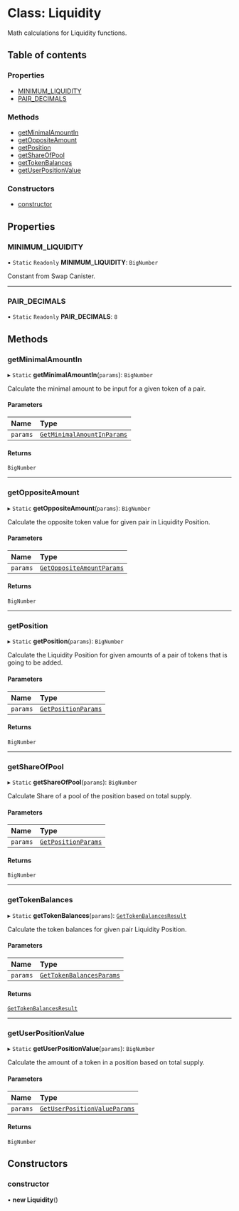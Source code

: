 # Class: Liquidity

Math calculations for Liquidity functions.

## Table of contents

### Properties

- [MINIMUM\_LIQUIDITY](Liquidity.md#minimum_liquidity)
- [PAIR\_DECIMALS](Liquidity.md#pair_decimals)

### Methods

- [getMinimalAmountIn](Liquidity.md#getminimalamountin)
- [getOppositeAmount](Liquidity.md#getoppositeamount)
- [getPosition](Liquidity.md#getposition)
- [getShareOfPool](Liquidity.md#getshareofpool)
- [getTokenBalances](Liquidity.md#gettokenbalances)
- [getUserPositionValue](Liquidity.md#getuserpositionvalue)

### Constructors

- [constructor](Liquidity.md#constructor)

## Properties

### MINIMUM\_LIQUIDITY

▪ `Static` `Readonly` **MINIMUM\_LIQUIDITY**: `BigNumber`

Constant from Swap Canister.

___

### PAIR\_DECIMALS

▪ `Static` `Readonly` **PAIR\_DECIMALS**: ``8``

## Methods

### getMinimalAmountIn

▸ `Static` **getMinimalAmountIn**(`params`): `BigNumber`

Calculate the minimal amount to be input for a given token of a pair.

#### Parameters

| Name | Type |
| :------ | :------ |
| `params` | [`GetMinimalAmountInParams`](../interfaces/Liquidity.GetMinimalAmountInParams.md) |

#### Returns

`BigNumber`

___

### getOppositeAmount

▸ `Static` **getOppositeAmount**(`params`): `BigNumber`

Calculate the opposite token value for given pair in Liquidity Position.

#### Parameters

| Name | Type |
| :------ | :------ |
| `params` | [`GetOppositeAmountParams`](../interfaces/Liquidity.GetOppositeAmountParams.md) |

#### Returns

`BigNumber`

___

### getPosition

▸ `Static` **getPosition**(`params`): `BigNumber`

Calculate the Liquidity Position for given amounts of a pair of tokens that is going to be added.

#### Parameters

| Name | Type |
| :------ | :------ |
| `params` | [`GetPositionParams`](../interfaces/Liquidity.GetPositionParams.md) |

#### Returns

`BigNumber`

___

### getShareOfPool

▸ `Static` **getShareOfPool**(`params`): `BigNumber`

Calculate Share of a pool of the position based on total supply.

#### Parameters

| Name | Type |
| :------ | :------ |
| `params` | [`GetPositionParams`](../interfaces/Liquidity.GetPositionParams.md) |

#### Returns

`BigNumber`

___

### getTokenBalances

▸ `Static` **getTokenBalances**(`params`): [`GetTokenBalancesResult`](../interfaces/Liquidity.GetTokenBalancesResult.md)

Calculate the token balances for given pair Liquidity Position.

#### Parameters

| Name | Type |
| :------ | :------ |
| `params` | [`GetTokenBalancesParams`](../interfaces/Liquidity.GetTokenBalancesParams.md) |

#### Returns

[`GetTokenBalancesResult`](../interfaces/Liquidity.GetTokenBalancesResult.md)

___

### getUserPositionValue

▸ `Static` **getUserPositionValue**(`params`): `BigNumber`

Calculate the amount of a token in a position based on total supply.

#### Parameters

| Name | Type |
| :------ | :------ |
| `params` | [`GetUserPositionValueParams`](../interfaces/Liquidity.GetUserPositionValueParams.md) |

#### Returns

`BigNumber`

## Constructors

### constructor

• **new Liquidity**()
